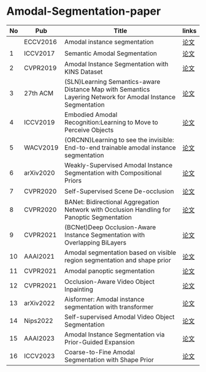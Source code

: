 # Amodal-Segmentation-paper
| No      | Pub | Title         |links   |
|----------|-----|-----------------------------------------|--------|
|       | ECCV2016  | Amodal instance segmentation    |[论文](https://arxiv.org/pdf/1604.08202.pdf)|
| 1      | ICCV2017  |   Semantic Amodal Segmentation     |[论文](https://arxiv.org/abs/1509.01329)|
| 2      | CVPR2019  | Amodal Instance Segmentation with KINS Dataset        |[论文](https://openaccess.thecvf.com/content_CVPR_2019/papers/Qi_Amodal_Instance_Segmentation_With_KINS_Dataset_CVPR_2019_paper.pdf)|
|  3     |27th ACM  | (SLN)Learning Semantics-aware Distance Map with Semantics Layering Network for Amodal Instance Segmentation    |[论文](https://arxiv.org/pdf/1905.12898.pdf)|
|    4   | ICCV2019  | Embodied Amodal Recognition:Learning to Move to Perceive Objects  |[论文](https://ieeexplore.ieee.org/stamp/stamp.jsp?tp=&arnumber=9008379)|
|      5 | WACV2019  | (ORCNN)Learning to see the invisible: End-to-end trainable amodal instance segmentation  |[论文](https://arxiv.org/pdf/1804.08864.pdf)|
|       6| arXiv2020|  Weakly-Supervised Amodal Instance Segmentation with Compositional Priors   |[论文](https://arxiv.org/abs/2010.13175v2)|
|   7    | CVPR2020  |Self-Supervised Scene De-occlusion  |[论文](https://arxiv.org/abs/2004.02788)|
|     8  | CVPR2020  | BANet: Bidirectional Aggregation Network with Occlusion Handling for Panoptic Segmentation |[论文](https://arxiv.org/pdf/2003.14031.pdf)|
|   9    | CVPR2021  | (BCNet)Deep Occlusion-Aware Instance Segmentation with Overlapping BiLayers  |[论文](https://arxiv.org/pdf/2103.12340.pdf)|
|    10   | AAAI2021  | Amodal segmentation based on visible region segmentation and shape prior |[论文](https://arxiv.org/abs/2012.05598)|
|     11  | CVPR2021  | Amodal panoptic segmentation   |[论文](https://arxiv.org/abs/2202.11542)|
|  12     |CVPR2021  | Occlusion-Aware Video Object Inpainting   |[论文](https://arxiv.org/abs/2108.06765)|
|     13  | arXiv2022  |Aisformer: Amodal instance segmentation with transformer   |[论文](https://arxiv.org/abs/2210.06323)|
|   14    | Nips2022 | Self-supervised Amodal Video Object Segmentation  |[论文](https://arxiv.org/abs/2210.12733)|
|      15 | AAAI2023 | Amodal Instance Segmentation via Prior-Guided Expansion   |[论文](https://ojs.aaai.org/index.php/AAAI/article/view/25104/24876)|
|     16  | ICCV2023 | Coarse-to-Fine Amodal Segmentation with Shape Prior   |[论文](https://arxiv.org/abs/2308.16825)|
